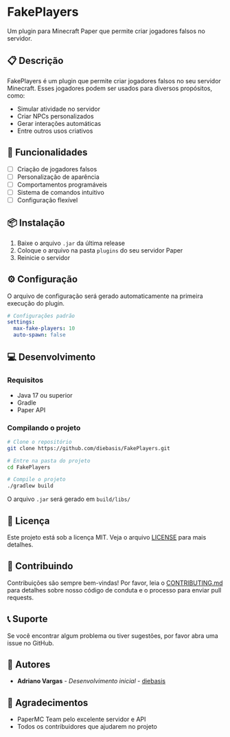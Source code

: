 # FakePlayers

Um plugin para Minecraft Paper que permite criar jogadores falsos no servidor.

## 📋 Descrição

FakePlayers é um plugin que permite criar jogadores falsos no seu servidor Minecraft. Esses jogadores podem ser usados para diversos propósitos, como:
- Simular atividade no servidor
- Criar NPCs personalizados
- Gerar interações automáticas
- Entre outros usos criativos

## 🚀 Funcionalidades

- [ ] Criação de jogadores falsos
- [ ] Personalização de aparência
- [ ] Comportamentos programáveis
- [ ] Sistema de comandos intuitivo
- [ ] Configuração flexível

## 📦 Instalação

1. Baixe o arquivo `.jar` da última release
2. Coloque o arquivo na pasta `plugins` do seu servidor Paper
3. Reinicie o servidor

## ⚙️ Configuração

O arquivo de configuração será gerado automaticamente na primeira execução do plugin.

```yaml
# Configurações padrão
settings:
  max-fake-players: 10
  auto-spawn: false
```

## 💻 Desenvolvimento

### Requisitos
- Java 17 ou superior
- Gradle
- Paper API

### Compilando o projeto

```bash
# Clone o repositório
git clone https://github.com/diebasis/FakePlayers.git

# Entre na pasta do projeto
cd FakePlayers

# Compile o projeto
./gradlew build
```

O arquivo `.jar` será gerado em `build/libs/`

## 📝 Licença

Este projeto está sob a licença MIT. Veja o arquivo [LICENSE](LICENSE) para mais detalhes.

## 🤝 Contribuindo

Contribuições são sempre bem-vindas! Por favor, leia o [CONTRIBUTING.md](CONTRIBUTING.md) para detalhes sobre nosso código de conduta e o processo para enviar pull requests.

## 📞 Suporte

Se você encontrar algum problema ou tiver sugestões, por favor abra uma issue no GitHub.

## 👥 Autores

* **Adriano Vargas** - *Desenvolvimento inicial* - [diebasis](https://github.com/diebasis)

## 🙏 Agradecimentos

* PaperMC Team pelo excelente servidor e API
* Todos os contribuidores que ajudarem no projeto 